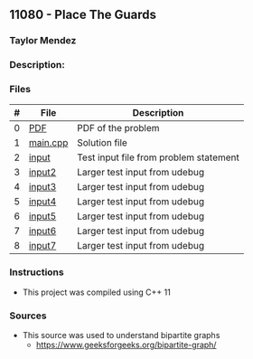 ## 11080 - Place The Guards
### Taylor Mendez 
### Description:

### Files

|   #   | File                       | Description                                                |
| :---: | -------------------------- | ---------------------------------------------------------- |
|   0   | [PDF](./p11080.pdf)        | PDF of the problem                                         |
|   1   | [main.cpp](./main.cpp)     | Solution file                                              |
|   2   | [input](./input.txt)       | Test input file from problem statement                     |
|   3   | [input2](./input2.txt)     | Larger test input from udebug                              |
|   4   | [input3](./input3.txt)     | Larger test input from udebug                              |
|   5   | [input4](./input4.txt)     | Larger test input from udebug                              |
|   6   | [input5](./input5.txt)     | Larger test input from udebug                              |
|   7   | [input6](./input6.txt)     | Larger test input from udebug                              |
|   8   | [input7](./input7.txt)     | Larger test input from udebug                              |

### Instructions

- This project was compiled using C++ 11

### Sources
- This source was used to understand bipartite graphs
    - https://www.geeksforgeeks.org/bipartite-graph/